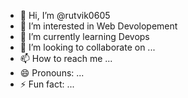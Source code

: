 - 👋 Hi, I’m @rutvik0605
- 👀 I’m interested in Web Devolopement
- 🌱 I’m currently learning Devops
- 💞️ I’m looking to collaborate on ...
- 📫 How to reach me ...
- 😄 Pronouns: ...
- ⚡ Fun fact: ...

<!---
rutvik0605/rutvik0605 is a ✨ special ✨ repository because its `README.md` (this file) appears on your GitHub profile.
You can click the Preview link to take a look at your changes.
--->
